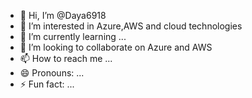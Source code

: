 - 👋 Hi, I’m @Daya6918
- 👀 I’m interested in Azure,AWS and cloud technologies
- 🌱 I’m currently learning ...
- 💞️ I’m looking to collaborate on Azure and AWS
- 📫 How to reach me ...
- 😄 Pronouns: ...
- ⚡ Fun fact: ...

<!---
Daya6918/Daya6918 is a ✨ special ✨ repository because its `README.md` (this file) appears on your GitHub profile.
You can click the Preview link to take a look at your changes.
--->
